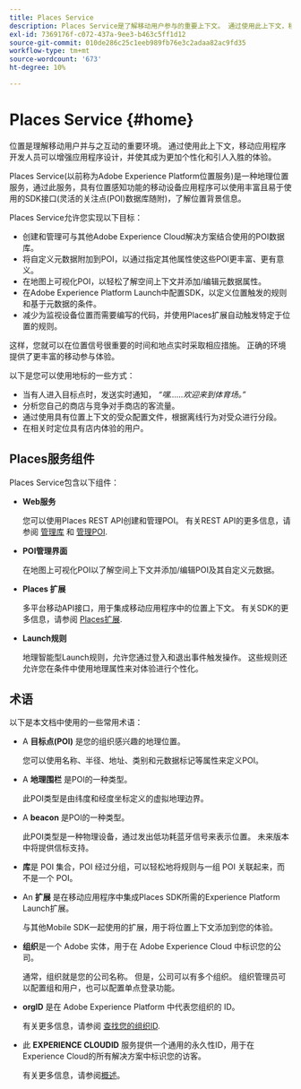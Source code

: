 ```yaml
---
title: Places Service
description: Places Service是了解移动用户参与的重要上下文。 通过使用此上下文，移动应用程序开发人员可以增强应用程序设计，并使其成为更加个性化和引人入胜的体验。
exl-id: 7369176f-c072-437a-9ee3-b463c5ff1d12
source-git-commit: 010de286c25c1eeb989fb76e3c2adaa82ac9fd35
workflow-type: tm+mt
source-wordcount: '673'
ht-degree: 10%

---
```


# Places Service {#home}

位置是理解移动用户并与之互动的重要环境。 通过使用此上下文，移动应用程序开发人员可以增强应用程序设计，并使其成为更加个性化和引人入胜的体验。

Places Service(以前称为Adobe Experience Platform位置服务)是一种地理位置服务，通过此服务，具有位置感知功能的移动设备应用程序可以使用丰富且易于使用的SDK接口(灵活的关注点(POI)数据库随附)，了解位置背景信息。

Places Service允许您实现以下目标：

* 创建和管理可与其他Adobe Experience Cloud解决方案结合使用的POI数据库。
* 将自定义元数据附加到POI，以通过指定其他属性使这些POI更丰富、更有意义。
* 在地图上可视化POI，以轻松了解空间上下文并添加/编辑元数据属性。
* 在Adobe Experience Platform Launch中配置SDK，以定义位置触发的规则和基于元数据的条件。
* 减少为监视设备位置而需要编写的代码，并使用Places扩展自动触发特定于位置的规则。

这样，您就可以在位置信号很重要的时间和地点实时采取相应措施。 正确的环境提供了更丰富的移动参与体验。

以下是您可以使用地标的一些方式：

* 当有人进入目标点时，发送实时通知， *“嘿……欢迎来到体育场。”*
* 分析您自己的商店与竞争对手商店的客流量。
* 通过使用具有位置上下文的受众配置文件，根据离线行为对受众进行分段。
* 在相关时定位具有店内体验的用户。

## Places服务组件

Places Service包含以下组件：

* **Web服务**

   您可以使用Places REST API创建和管理POI。 有关REST API的更多信息，请参阅 [管理库](/help/web-service-api/api-usage/manage-libraries/manage-libraries.md) 和 [管理POI](/help/web-service-api/api-usage/manage-pois/manage-pois.md).

* **POI管理界面**

   在地图上可视化POI以了解空间上下文并添加/编辑POI及其自定义元数据。

* **Places 扩展**

   多平台移动API接口，用于集成移动应用程序中的位置上下文。 有关SDK的更多信息，请参阅 [Places扩展](/help/places-ext-aep-sdks/places-extension/places-extension.md).

* **Launch规则**

   地理智能型Launch规则，允许您通过登入和退出事件触发操作。 这些规则还允许您在条件中使用地理属性来对体验进行个性化。

## 术语

以下是本文档中使用的一些常用术语：

* A **目标点(POI)** 是您的组织感兴趣的地理位置。

   您可以使用名称、半径、地址、类别和元数据标记等属性来定义POI。

* A **地理围栏** 是POI的一种类型。

   此POI类型是由纬度和经度坐标定义的虚拟地理边界。

* A **beacon** 是POI的一种类型。

   此POI类型是一种物理设备，通过发出低功耗蓝牙信号来表示位置。 未来版本中将提供信标支持。

* **库**&#x200B;是 POI 集合，POI 经过分组，可以轻松地将规则与一组 POI 关联起来，而不是一个 POI。

* An **扩展** 是在移动应用程序中集成Places SDK所需的Experience Platform Launch扩展。

   与其他Mobile SDK一起使用的扩展，用于将位置上下文添加到您的体验。

* **组织**&#x200B;是一个 Adobe 实体，用于在 Adobe Experience Cloud 中标识您的公司。

   通常，组织就是您的公司名称。 但是，公司可以有多个组织。 组织管理员可以配置组和用户，也可以配置单点登录功能。

* **orgID** 是在 Adobe Experience Platform 中代表您组织的 ID。

   有关更多信息，请参阅 [查找您的组织ID](https://forums.adobe.com/thread/2339895).

* 此 **EXPERIENCE CLOUDID** 服务提供一个通用的永久性ID，用于在Experience Cloud的所有解决方案中标识您的访客。

   有关更多信息，请参阅[概述](https://docs.adobe.com/content/help/zh-Hans/id-service/using/intro/overview.html)。
